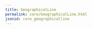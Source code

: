 ```yaml
---
title: GeographicalLine
permalink: core/GeographicalLine.html
jsonid: core_geographicalline
---
```

